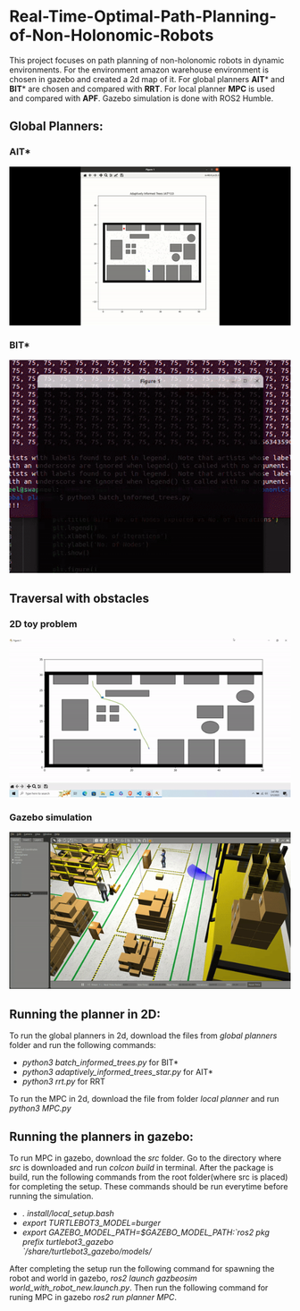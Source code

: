 # Real-Time-Optimal-Path-Planning-of-Non-Holonomic-Robots
This project focuses on path planning of non-holonomic robots in dynamic environments. For the environment amazon warehouse environment is chosen in gazebo and created a 
2d map of it. For global planners **AIT*** and **BIT*** are chosen and compared with **RRT**. For local planner **MPC** is used and compared with **APF**. Gazebo simulation is done with ROS2 Humble.


## Global Planners:
### AIT*
![AIT* output in 2D environment](/outputs/ait*.gif)
### BIT*
![BIT* output in 2D environment](/outputs/bit*.gif)

## Traversal with obstacles
### 2D toy problem
![trajectory traversal output in 2D environment](/outputs/mpc.gif)
### Gazebo simulation
![trajectory traversal output in warehouse environment](/outputs/gazebo.gif)

## Running the planner in 2D:
To run the global planners in 2d, download the files from *global planners* folder and run the following commands:
- *python3 batch_informed_trees.py* for BIT*
- *python3 adaptively_informed_trees_star.py* for AIT*
- *python3 rrt.py* for RRT

To run the MPC in 2d, download the file from folder *local planner* and run *python3 MPC.py*

## Running the planners in gazebo:
To run MPC in gazebo, download the *src* folder. Go to the directory where *src* is downloaded and run *colcon build* in terminal. After the package is build,
run the following commands from the root folder(where src is placed) for completing the setup. These commands should be run everytime before running the simulation.
- *. install/local_setup.bash*
- *export TURTLEBOT3_MODEL=burger*
- *export GAZEBO_MODEL_PATH=$GAZEBO_MODEL_PATH:\`ros2 pkg \
prefix turtlebot3_gazebo \
\`/share/turtlebot3_gazebo/models/*

After completing the setup run the following command for spawning the robot and world in gazebo, *ros2 launch gazbeosim world_with_robot_new.launch.py*. Then run the 
following command for runing MPC in gazebo *ros2 run planner MPC*.
